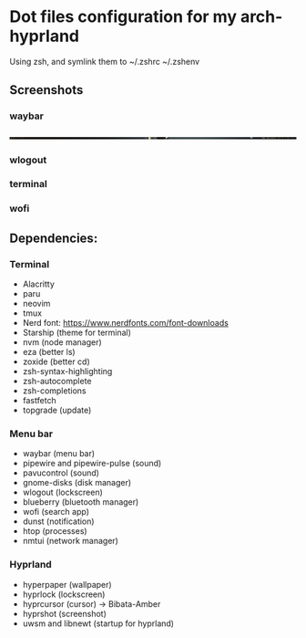 # Dot files configuration for my arch-hyprland

Using zsh, and symlink them to ~/.zshrc ~/.zshenv

## Screenshots

### waybar

![waybar](hypr/screenshots/waybar.png)

### wlogout

### terminal

### wofi



## Dependencies:

### Terminal
- Alacritty
- paru
- neovim
- tmux
- Nerd font: https://www.nerdfonts.com/font-downloads
- Starship (theme for terminal)
- nvm (node manager)
- eza (better ls)
- zoxide (better cd)
- zsh-syntax-highlighting
- zsh-autocomplete
- zsh-completions
- fastfetch
- topgrade (update)
  
### Menu bar
- waybar (menu bar)
- pipewire and pipewire-pulse (sound)
- pavucontrol (sound)
- gnome-disks (disk manager)
- wlogout (lockscreen)
- blueberry (bluetooth manager)
- wofi (search app)
- dunst (notification)
- htop (processes)
- nmtui (network manager)

### Hyprland
- hyperpaper (wallpaper)
- hyprlock (lockscreen)
- hyprcursor (cursor)
  -> Bibata-Amber
- hyprshot (screenshot)
- uwsm and libnewt (startup for hyprland)
